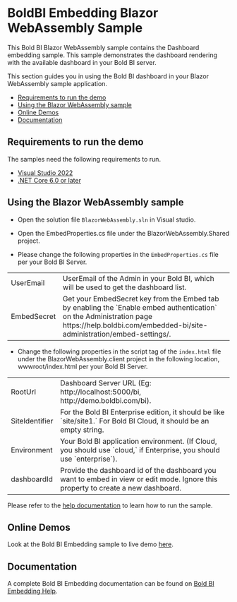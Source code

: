 # BoldBI Embedding Blazor WebAssembly Sample

 This Bold BI Blazor WebAssembly sample contains the Dashboard embedding sample. This sample demonstrates the dashboard rendering with the available dashboard in your Bold BI server.

This section guides you in using the Bold BI dashboard in your Blazor WebAssembly sample application.

 * [Requirements to run the demo](#requirements-to-run-the-demo)
 * [Using the Blazor WebAssembly sample](#using-the-blazor-webassembly-sample)
 * [Online Demos](#online-demos)
 * [Documentation](#documentation)

 ## Requirements to run the demo

The samples need the following requirements to run.

 * [Visual Studio 2022](https://visualstudio.microsoft.com/downloads/)
 * [.NET Core 6.0 or later](https://dotnet.microsoft.com/en-us/download/dotnet-core)

 ## Using the Blazor WebAssembly sample
 
 * Open the solution file `BlazorWebAssembly.sln` in Visual studio. 

 * Open the EmbedProperties.cs file under the BlazorWebAssembly.Shared project.

 * Please change the following properties in the `EmbedProperties.cs` file per your Bold BI Server.

<meta charset="utf-8"/>
<table>
  <tbody>
    <tr>
        <td align="left">UserEmail</td>
        <td align="left">UserEmail of the Admin in your Bold BI, which will be used to get the dashboard list.</td>
    </tr>
    <tr>
        <td align="left">EmbedSecret</td>
        <td align="left">Get your EmbedSecret key from the Embed tab by enabling the `Enable embed authentication` on the Administration page https://help.boldbi.com/embedded-bi/site-administration/embed-settings/.</td>
    </tr>
  </tbody>
</table>

* Change the following properties in the script tag of the `index.html` file under the BlazorWebAssembly.client project in the following location, wwwroot/index.html per your Bold BI Server.

<meta charset="utf-8"/>
<table>
  <tbody>
    <tr>
        <td align="left">RootUrl</td>
        <td align="left">Dashboard Server URL (Eg: http://localhost:5000/bi, http://demo.boldbi.com/bi).</td>
    </tr>
    <tr>
        <td align="left">SiteIdentifier</td>
        <td align="left">For the Bold BI Enterprise edition, it should be like `site/site1.` For Bold BI Cloud, it should be an empty string.</td>
    </tr>
    <tr>
        <td align="left">Environment</td>
        <td align="left">Your Bold BI application environment. (If Cloud, you should use `cloud,` if Enterprise, you should use `enterprise`).</td>
    </tr>
    <tr>
        <td align="left">dashboardId</td>
        <td align="left">Provide the dashboard id of the dashboard you want to embed in view or edit mode. Ignore this property to create a new dashboard.</td>
    </tr>
  </tbody>
</table>

Please refer to the [help documentation](https://help.boldbi.com/embedded-bi/javascript-based/samples/v3.3.40-or-later/blazor-with-javascript/#how-to-run-the-blazor-webassembly-sample) to learn how to run the sample.

## Online Demos

Look at the Bold BI Embedding sample to live demo [here](https://samples.boldbi.com/embed).


## Documentation

A complete Bold BI Embedding documentation can be found on [Bold BI Embedding Help](https://help.boldbi.com/embedded-bi/javascript-based/).
